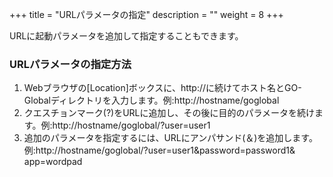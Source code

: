 +++
title = "URLパラメータの指定"
description = ""
weight = 8
+++

URLに起動パラメータを追加して指定することもできます。

### URLパラメータの指定方法

1. Webブラウザの[Location]ボックスに、http://に続けてホスト名とGO-Globalディレクトリを入力します。例:http://hostname/goglobal
2. クエスチョンマーク(?)をURLに追加し、その後に目的のパラメータを続けます。例:http://hostname/goglobal/?user=user1
3. 追加のパラメータを指定するには、URLにアンパサンド(＆)を追加します。例:http://hostname/goglobal/?user=user1&password=password1& app=wordpad